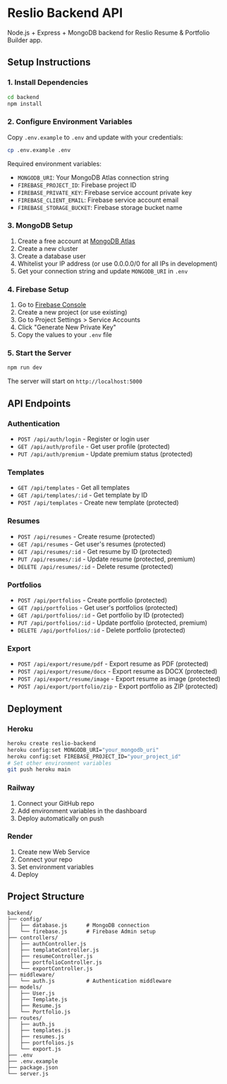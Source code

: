 # Reslio Backend API

Node.js + Express + MongoDB backend for Reslio Resume & Portfolio Builder app.

## Setup Instructions

### 1. Install Dependencies

```bash
cd backend
npm install
```

### 2. Configure Environment Variables

Copy `.env.example` to `.env` and update with your credentials:

```bash
cp .env.example .env
```

Required environment variables:
- `MONGODB_URI`: Your MongoDB Atlas connection string
- `FIREBASE_PROJECT_ID`: Firebase project ID
- `FIREBASE_PRIVATE_KEY`: Firebase service account private key
- `FIREBASE_CLIENT_EMAIL`: Firebase service account email
- `FIREBASE_STORAGE_BUCKET`: Firebase storage bucket name

### 3. MongoDB Setup

1. Create a free account at [MongoDB Atlas](https://www.mongodb.com/cloud/atlas)
2. Create a new cluster
3. Create a database user
4. Whitelist your IP address (or use 0.0.0.0/0 for all IPs in development)
5. Get your connection string and update `MONGODB_URI` in `.env`

### 4. Firebase Setup

1. Go to [Firebase Console](https://console.firebase.google.com/)
2. Create a new project (or use existing)
3. Go to Project Settings > Service Accounts
4. Click "Generate New Private Key"
5. Copy the values to your `.env` file

### 5. Start the Server

```bash
npm run dev
```

The server will start on `http://localhost:5000`

## API Endpoints

### Authentication
- `POST /api/auth/login` - Register or login user
- `GET /api/auth/profile` - Get user profile (protected)
- `PUT /api/auth/premium` - Update premium status (protected)

### Templates
- `GET /api/templates` - Get all templates
- `GET /api/templates/:id` - Get template by ID
- `POST /api/templates` - Create new template (protected)

### Resumes
- `POST /api/resumes` - Create resume (protected)
- `GET /api/resumes` - Get user's resumes (protected)
- `GET /api/resumes/:id` - Get resume by ID (protected)
- `PUT /api/resumes/:id` - Update resume (protected, premium)
- `DELETE /api/resumes/:id` - Delete resume (protected)

### Portfolios
- `POST /api/portfolios` - Create portfolio (protected)
- `GET /api/portfolios` - Get user's portfolios (protected)
- `GET /api/portfolios/:id` - Get portfolio by ID (protected)
- `PUT /api/portfolios/:id` - Update portfolio (protected, premium)
- `DELETE /api/portfolios/:id` - Delete portfolio (protected)

### Export
- `POST /api/export/resume/pdf` - Export resume as PDF (protected)
- `POST /api/export/resume/docx` - Export resume as DOCX (protected)
- `POST /api/export/resume/image` - Export resume as image (protected)
- `POST /api/export/portfolio/zip` - Export portfolio as ZIP (protected)

## Deployment

### Heroku

```bash
heroku create reslio-backend
heroku config:set MONGODB_URI="your_mongodb_uri"
heroku config:set FIREBASE_PROJECT_ID="your_project_id"
# Set other environment variables
git push heroku main
```

### Railway

1. Connect your GitHub repo
2. Add environment variables in the dashboard
3. Deploy automatically on push

### Render

1. Create new Web Service
2. Connect your repo
3. Set environment variables
4. Deploy

## Project Structure

```
backend/
├── config/
│   ├── database.js      # MongoDB connection
│   └── firebase.js      # Firebase Admin setup
├── controllers/
│   ├── authController.js
│   ├── templateController.js
│   ├── resumeController.js
│   ├── portfolioController.js
│   └── exportController.js
├── middleware/
│   └── auth.js          # Authentication middleware
├── models/
│   ├── User.js
│   ├── Template.js
│   ├── Resume.js
│   └── Portfolio.js
├── routes/
│   ├── auth.js
│   ├── templates.js
│   ├── resumes.js
│   ├── portfolios.js
│   └── export.js
├── .env
├── .env.example
├── package.json
└── server.js
```
